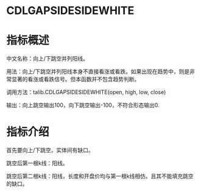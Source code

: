 
# CDLGAPSIDESIDEWHITE

# 指标概述

中文名称：向上/下跳空并列阳线。

用法：向上/下跳空并列阳线本身不直接看涨或看跌。如果出现在趋势中，则是非常显著的看涨或看跌信号。但本函数并不包含趋势判断。

调用方法：talib.CDLGAPSIDESIDEWHITE(open, high, low, close)

输出：向上跳空输出100，向下跳空输出-100，不符合形态输出0.

# 指标介绍

首先要向上/下跳空，实体间有缺口。

跳空后第一根k线：阳线。

跳空后第二根k线：阳线，长度和开盘价均与第一根k线相仿。且其不能填充跳空的缺口。

